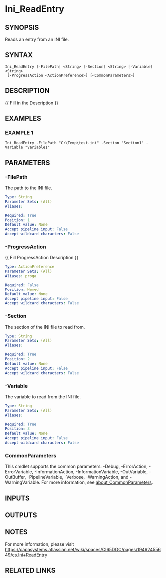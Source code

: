 # Ini_ReadEntry

## SYNOPSIS
Reads an entry from an INI file.

## SYNTAX

```
Ini_ReadEntry [-FilePath] <String> [-Section] <String> [-Variable] <String>
 [-ProgressAction <ActionPreference>] [<CommonParameters>]
```

## DESCRIPTION
{{ Fill in the Description }}

## EXAMPLES

### EXAMPLE 1
```
Ini_ReadEntry -FilePath "C:\Temp\test.ini" -Section "Section1" -Variable "Variable1"
```

## PARAMETERS

### -FilePath
The path to the INI file.

```yaml
Type: String
Parameter Sets: (All)
Aliases:

Required: True
Position: 1
Default value: None
Accept pipeline input: False
Accept wildcard characters: False
```

### -ProgressAction
{{ Fill ProgressAction Description }}

```yaml
Type: ActionPreference
Parameter Sets: (All)
Aliases: proga

Required: False
Position: Named
Default value: None
Accept pipeline input: False
Accept wildcard characters: False
```

### -Section
The section of the INI file to read from.

```yaml
Type: String
Parameter Sets: (All)
Aliases:

Required: True
Position: 2
Default value: None
Accept pipeline input: False
Accept wildcard characters: False
```

### -Variable
The variable to read from the INI file.

```yaml
Type: String
Parameter Sets: (All)
Aliases:

Required: True
Position: 3
Default value: None
Accept pipeline input: False
Accept wildcard characters: False
```

### CommonParameters
This cmdlet supports the common parameters: -Debug, -ErrorAction, -ErrorVariable, -InformationAction, -InformationVariable, -OutVariable, -OutBuffer, -PipelineVariable, -Verbose, -WarningAction, and -WarningVariable. For more information, see [about_CommonParameters](http://go.microsoft.com/fwlink/?LinkID=113216).

## INPUTS

## OUTPUTS

## NOTES
For more information, please visit https://capasystems.atlassian.net/wiki/spaces/CI65DOC/pages/19462455649/cs.Ini+ReadEntry

## RELATED LINKS
